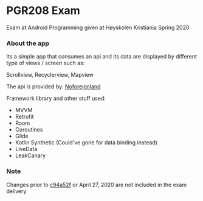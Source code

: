 # PGR208 Exam

Exam at Android Programming given at Høyskolen Kristiania Spring 2020

### About the app

Its a simple app that consumes an api and its data are displayed by different type of views / screen such as:

Scrollview, Recyclerview, Mapview

The api is provided by: [Noforeignland](https://www.noforeignland.com)

Framework library and other stuff used:

* MVVM
* Retrofit
* Room
* Coroutines
* Glide
* Kotlin Synthetic (Could've gone for data binding instead)
* LiveData
* LeakCanary

### Note

Changes prior to [c94a52f](https://github.com/Hannarong98/PGR208_Exam/commit/c94a52f69942a395a9484cced04a037b8ae7ae10) or April 27, 2020 are not included in the exam delivery
